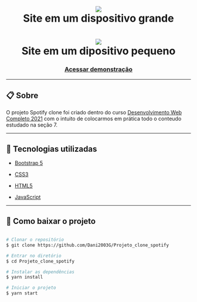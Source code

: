 <h1 align="center">
    <img src="gif/gif_spotify_pc.gif">
    <br>
    Site em um dispositivo grande
</h1>

<h1 align="center">
    <img src="gif/gif_spotify_celular.gif"> 
    <br>
    Site em um dipositivo pequeno
</h1>

<h3 align="center">
    <a href="https://portfoliodanielalmeida.000webhostapp.com/projetos/projetos_bootstrap_5/projeto_spotify/" target="_blank">Acessar demonstração</a>
</h3>

---

## 📋 Sobre
O projeto Spotify clone foi criado dentro do curso [Desenvolvimento Web Completo 2021](https://www.udemy.com/course/web-completo/) com o intuito de colocarmos em prática todo o conteudo estudado na seção 7.

---

## 🚀 Tecnologias utilizadas

- [Bootstrap 5](https://getbootstrap.com/docs/5.0/getting-started/introduction/)

- [CSS3](https://www.w3schools.com/css/default.asp)

- [HTML5](https://www.w3schools.com/html/default.asp)

- [JavaScript](https://www.w3schools.com/js/default.asp)

---

## 📁 Como baixar o projeto

```bash

# Clonar o repositório
$ git clone https://github.com/Dani2003G/Projeto_clone_spotify

# Entrar no diretório
$ cd Projeto_clone_spotify

# Instalar as dependências
$ yarn install

# Iniciar o projeto
$ yarn start

```